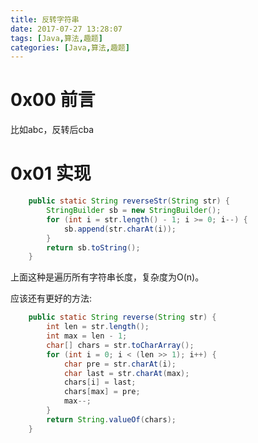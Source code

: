 ```yaml
---
title: 反转字符串
date: 2017-07-27 13:28:07
tags: [Java,算法,趣题]
categories: [Java,算法,趣题]
---
```


# 0x00 前言

比如abc，反转后cba



# 0x01 实现

```java
	public static String reverseStr(String str) {
		StringBuilder sb = new StringBuilder();
		for (int i = str.length() - 1; i >= 0; i--) {
			sb.append(str.charAt(i));
		}
		return sb.toString();
	}
```

上面这种是遍历所有字符串长度，复杂度为O(n)。

<!-- more -->

应该还有更好的方法:

```java
	public static String reverse(String str) {
		int len = str.length();
		int max = len - 1;
		char[] chars = str.toCharArray();
		for (int i = 0; i < (len >> 1); i++) {
			char pre = str.charAt(i);
			char last = str.charAt(max);
			chars[i] = last;
			chars[max] = pre;
			max--;
		}
		return String.valueOf(chars);
	}
```

